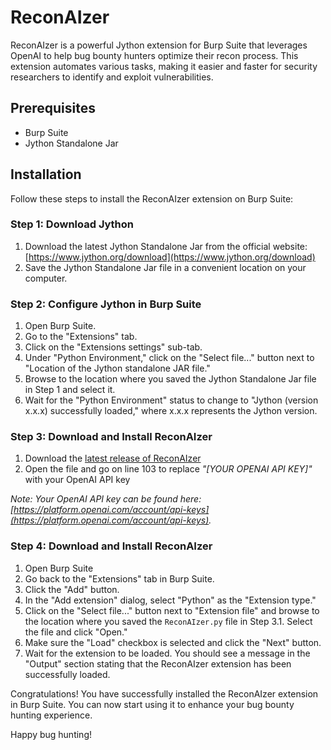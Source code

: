 # ReconAIzer

ReconAIzer is a powerful Jython extension for Burp Suite that leverages OpenAI to help bug bounty hunters optimize their recon process. This extension automates various tasks, making it easier and faster for security researchers to identify and exploit vulnerabilities.

## Prerequisites

-   Burp Suite
-   Jython Standalone Jar

## Installation

Follow these steps to install the ReconAIzer extension on Burp Suite:

### Step 1: Download Jython

1.  Download the latest Jython Standalone Jar from the official website: [https://www.jython.org/download](https://www.jython.org/download)
2.  Save the Jython Standalone Jar file in a convenient location on your computer.

### Step 2: Configure Jython in Burp Suite

1.  Open Burp Suite.
2.  Go to the "Extensions" tab.
3.  Click on the "Extensions settings" sub-tab.
4.  Under "Python Environment," click on the "Select file..." button next to "Location of the Jython standalone JAR file."
5.  Browse to the location where you saved the Jython Standalone Jar file in Step 1 and select it.
6.  Wait for the "Python Environment" status to change to "Jython (version x.x.x) successfully loaded," where x.x.x represents the Jython version.

### Step 3: Download and Install ReconAIzer

1.  Download the [latest release of ReconAIzer](https://github.com/hisxo/ReconAIzer/releases)
2.  Open the file and go on line 103 to replace _"[YOUR OPENAI API KEY]"_ with your OpenAI API key

_Note: Your OpenAI API key can be found here: [https://platform.openai.com/account/api-keys](https://platform.openai.com/account/api-keys)._

### Step 4: Download and Install ReconAIzer

1.  Open Burp Suite
2.  Go back to the "Extensions" tab in Burp Suite.
3.  Click the "Add" button.
4.  In the "Add extension" dialog, select "Python" as the "Extension type."
5.  Click on the "Select file..." button next to "Extension file" and browse to the location where you saved the `ReconAIzer.py` file in Step 3.1. Select the file and click "Open."
6.  Make sure the "Load" checkbox is selected and click the "Next" button.
7.  Wait for the extension to be loaded. You should see a message in the "Output" section stating that the ReconAIzer extension has been successfully loaded.

Congratulations! You have successfully installed the ReconAIzer extension in Burp Suite. You can now start using it to enhance your bug bounty hunting experience.

Happy bug hunting!
